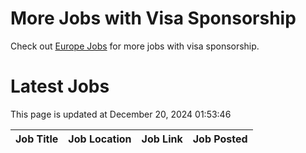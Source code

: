 # More Jobs with Visa Sponsorship

Check out [Europe Jobs](https://github.com/sureshparimi/europejobs#latest-jobs) for more jobs with visa sponsorship.

# Latest Jobs

This page is updated at December 20, 2024 01:53:46

| Job Title | Job Location | Job Link | Job Posted |
| --- | --- | --- | --- |

